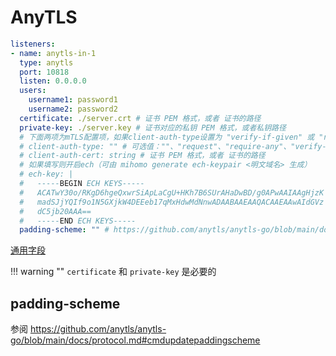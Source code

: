 # AnyTLS

```{.yaml linenums="1"}
listeners:
- name: anytls-in-1
  type: anytls
  port: 10818
  listen: 0.0.0.0
  users:
    username1: password1
    username2: password2
  certificate: ./server.crt # 证书 PEM 格式，或者 证书的路径
  private-key: ./server.key # 证书对应的私钥 PEM 格式，或者私钥路径
  # 下面两项为mTLS配置项，如果client-auth-type设置为 "verify-if-given" 或 "require-and-verify" 则client-auth-cert必须不为空
  # client-auth-type: "" # 可选值：""、"request"、"require-any"、"verify-if-given"、"require-and-verify"
  # client-auth-cert: string # 证书 PEM 格式，或者 证书的路径
  # 如果填写则开启ech（可由 mihomo generate ech-keypair <明文域名> 生成）
  # ech-key: |
  #   -----BEGIN ECH KEYS-----
  #   ACATwY30o/RKgD6hgeQxwrSiApLaCgU+HKh7B6SUrAHaDwBD/g0APwAAIAAgHjzK
  #   madSJjYQIf9o1N5GXjkW4DEEeb17qMxHdwMdNnwADAABAAEAAQACAAEAAwAIdGVz
  #   dC5jb20AAA==
  #   -----END ECH KEYS-----
  padding-scheme: "" # https://github.com/anytls/anytls-go/blob/main/docs/protocol.md#cmdupdatepaddingscheme
```

[通用字段](./index.md)

!!! warning ""
    `certificate` 和 `private-key` 是必要的

## padding-scheme

参阅 https://github.com/anytls/anytls-go/blob/main/docs/protocol.md#cmdupdatepaddingscheme
